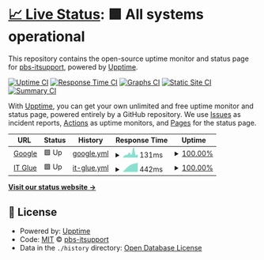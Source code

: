 # [📈 Live Status](https://demo.upptime.js.org): <!--live status--> **🟩 All systems operational**

This repository contains the open-source uptime monitor and status page for [pbs-itsupport](https://demo.upptime.js.org), powered by [Upptime](https://github.com/upptime/upptime).

[![Uptime CI](https://github.com/pbs-itsupport/upptime/workflows/Uptime%20CI/badge.svg)](https://github.com/pbs-itsupport/upptime/actions?query=workflow%3A%22Uptime+CI%22)
[![Response Time CI](https://github.com/pbs-itsupport/upptime/workflows/Response%20Time%20CI/badge.svg)](https://github.com/pbs-itsupport/upptime/actions?query=workflow%3A%22Response+Time+CI%22)
[![Graphs CI](https://github.com/pbs-itsupport/upptime/workflows/Graphs%20CI/badge.svg)](https://github.com/pbs-itsupport/upptime/actions?query=workflow%3A%22Graphs+CI%22)
[![Static Site CI](https://github.com/pbs-itsupport/upptime/workflows/Static%20Site%20CI/badge.svg)](https://github.com/pbs-itsupport/upptime/actions?query=workflow%3A%22Static+Site+CI%22)
[![Summary CI](https://github.com/pbs-itsupport/upptime/workflows/Summary%20CI/badge.svg)](https://github.com/pbs-itsupport/upptime/actions?query=workflow%3A%22Summary+CI%22)

With [Upptime](https://upptime.js.org), you can get your own unlimited and free uptime monitor and status page, powered entirely by a GitHub repository. We use [Issues](https://github.com/pbs-itsupport/upptime/issues) as incident reports, [Actions](https://github.com/pbs-itsupport/upptime/actions) as uptime monitors, and [Pages](https://demo.upptime.js.org) for the status page.

<!--start: status pages-->
<!-- This summary is generated by Upptime (https://github.com/upptime/upptime) -->
<!-- Do not edit this manually, your changes will be overwritten -->
<!-- prettier-ignore -->
| URL | Status | History | Response Time | Uptime |
| --- | ------ | ------- | ------------- | ------ |
| <img alt="" src="https://icons.duckduckgo.com/ip3/www.google.com.ico" height="13"> [Google](https://www.google.com) | 🟩 Up | [google.yml](https://github.com/pbs-itsupport/upptime/commits/HEAD/history/google.yml) | <details><summary><img alt="Response time graph" src="./graphs/google/response-time-week.png" height="20"> 131ms</summary><br><a href="https://pbs-itsupport.github.io/upptime/history/google"><img alt="Response time 131" src="https://img.shields.io/endpoint?url=https%3A%2F%2Fraw.githubusercontent.com%2Fpbs-itsupport%2Fupptime%2FHEAD%2Fapi%2Fgoogle%2Fresponse-time.json"></a><br><a href="https://pbs-itsupport.github.io/upptime/history/google"><img alt="24-hour response time 131" src="https://img.shields.io/endpoint?url=https%3A%2F%2Fraw.githubusercontent.com%2Fpbs-itsupport%2Fupptime%2FHEAD%2Fapi%2Fgoogle%2Fresponse-time-day.json"></a><br><a href="https://pbs-itsupport.github.io/upptime/history/google"><img alt="7-day response time 131" src="https://img.shields.io/endpoint?url=https%3A%2F%2Fraw.githubusercontent.com%2Fpbs-itsupport%2Fupptime%2FHEAD%2Fapi%2Fgoogle%2Fresponse-time-week.json"></a><br><a href="https://pbs-itsupport.github.io/upptime/history/google"><img alt="30-day response time 131" src="https://img.shields.io/endpoint?url=https%3A%2F%2Fraw.githubusercontent.com%2Fpbs-itsupport%2Fupptime%2FHEAD%2Fapi%2Fgoogle%2Fresponse-time-month.json"></a><br><a href="https://pbs-itsupport.github.io/upptime/history/google"><img alt="1-year response time 131" src="https://img.shields.io/endpoint?url=https%3A%2F%2Fraw.githubusercontent.com%2Fpbs-itsupport%2Fupptime%2FHEAD%2Fapi%2Fgoogle%2Fresponse-time-year.json"></a></details> | <details><summary><a href="https://pbs-itsupport.github.io/upptime/history/google">100.00%</a></summary><a href="https://pbs-itsupport.github.io/upptime/history/google"><img alt="All-time uptime 100.00%" src="https://img.shields.io/endpoint?url=https%3A%2F%2Fraw.githubusercontent.com%2Fpbs-itsupport%2Fupptime%2FHEAD%2Fapi%2Fgoogle%2Fuptime.json"></a><br><a href="https://pbs-itsupport.github.io/upptime/history/google"><img alt="24-hour uptime 100.00%" src="https://img.shields.io/endpoint?url=https%3A%2F%2Fraw.githubusercontent.com%2Fpbs-itsupport%2Fupptime%2FHEAD%2Fapi%2Fgoogle%2Fuptime-day.json"></a><br><a href="https://pbs-itsupport.github.io/upptime/history/google"><img alt="7-day uptime 100.00%" src="https://img.shields.io/endpoint?url=https%3A%2F%2Fraw.githubusercontent.com%2Fpbs-itsupport%2Fupptime%2FHEAD%2Fapi%2Fgoogle%2Fuptime-week.json"></a><br><a href="https://pbs-itsupport.github.io/upptime/history/google"><img alt="30-day uptime 100.00%" src="https://img.shields.io/endpoint?url=https%3A%2F%2Fraw.githubusercontent.com%2Fpbs-itsupport%2Fupptime%2FHEAD%2Fapi%2Fgoogle%2Fuptime-month.json"></a><br><a href="https://pbs-itsupport.github.io/upptime/history/google"><img alt="1-year uptime 100.00%" src="https://img.shields.io/endpoint?url=https%3A%2F%2Fraw.githubusercontent.com%2Fpbs-itsupport%2Fupptime%2FHEAD%2Fapi%2Fgoogle%2Fuptime-year.json"></a></details>
| <img alt="" src="https://icons.duckduckgo.com/ip3/pbs.itglue.com.ico" height="13"> [IT Glue](https://pbs.itglue.com/) | 🟩 Up | [it-glue.yml](https://github.com/pbs-itsupport/upptime/commits/HEAD/history/it-glue.yml) | <details><summary><img alt="Response time graph" src="./graphs/it-glue/response-time-week.png" height="20"> 442ms</summary><br><a href="https://pbs-itsupport.github.io/upptime/history/it-glue"><img alt="Response time 442" src="https://img.shields.io/endpoint?url=https%3A%2F%2Fraw.githubusercontent.com%2Fpbs-itsupport%2Fupptime%2FHEAD%2Fapi%2Fit-glue%2Fresponse-time.json"></a><br><a href="https://pbs-itsupport.github.io/upptime/history/it-glue"><img alt="24-hour response time 442" src="https://img.shields.io/endpoint?url=https%3A%2F%2Fraw.githubusercontent.com%2Fpbs-itsupport%2Fupptime%2FHEAD%2Fapi%2Fit-glue%2Fresponse-time-day.json"></a><br><a href="https://pbs-itsupport.github.io/upptime/history/it-glue"><img alt="7-day response time 442" src="https://img.shields.io/endpoint?url=https%3A%2F%2Fraw.githubusercontent.com%2Fpbs-itsupport%2Fupptime%2FHEAD%2Fapi%2Fit-glue%2Fresponse-time-week.json"></a><br><a href="https://pbs-itsupport.github.io/upptime/history/it-glue"><img alt="30-day response time 442" src="https://img.shields.io/endpoint?url=https%3A%2F%2Fraw.githubusercontent.com%2Fpbs-itsupport%2Fupptime%2FHEAD%2Fapi%2Fit-glue%2Fresponse-time-month.json"></a><br><a href="https://pbs-itsupport.github.io/upptime/history/it-glue"><img alt="1-year response time 442" src="https://img.shields.io/endpoint?url=https%3A%2F%2Fraw.githubusercontent.com%2Fpbs-itsupport%2Fupptime%2FHEAD%2Fapi%2Fit-glue%2Fresponse-time-year.json"></a></details> | <details><summary><a href="https://pbs-itsupport.github.io/upptime/history/it-glue">100.00%</a></summary><a href="https://pbs-itsupport.github.io/upptime/history/it-glue"><img alt="All-time uptime 100.00%" src="https://img.shields.io/endpoint?url=https%3A%2F%2Fraw.githubusercontent.com%2Fpbs-itsupport%2Fupptime%2FHEAD%2Fapi%2Fit-glue%2Fuptime.json"></a><br><a href="https://pbs-itsupport.github.io/upptime/history/it-glue"><img alt="24-hour uptime 100.00%" src="https://img.shields.io/endpoint?url=https%3A%2F%2Fraw.githubusercontent.com%2Fpbs-itsupport%2Fupptime%2FHEAD%2Fapi%2Fit-glue%2Fuptime-day.json"></a><br><a href="https://pbs-itsupport.github.io/upptime/history/it-glue"><img alt="7-day uptime 100.00%" src="https://img.shields.io/endpoint?url=https%3A%2F%2Fraw.githubusercontent.com%2Fpbs-itsupport%2Fupptime%2FHEAD%2Fapi%2Fit-glue%2Fuptime-week.json"></a><br><a href="https://pbs-itsupport.github.io/upptime/history/it-glue"><img alt="30-day uptime 100.00%" src="https://img.shields.io/endpoint?url=https%3A%2F%2Fraw.githubusercontent.com%2Fpbs-itsupport%2Fupptime%2FHEAD%2Fapi%2Fit-glue%2Fuptime-month.json"></a><br><a href="https://pbs-itsupport.github.io/upptime/history/it-glue"><img alt="1-year uptime 100.00%" src="https://img.shields.io/endpoint?url=https%3A%2F%2Fraw.githubusercontent.com%2Fpbs-itsupport%2Fupptime%2FHEAD%2Fapi%2Fit-glue%2Fuptime-year.json"></a></details>

<!--end: status pages-->

[**Visit our status website →**](https://demo.upptime.js.org)

## 📄 License

- Powered by: [Upptime](https://github.com/upptime/upptime)
- Code: [MIT](./LICENSE) © [pbs-itsupport](https://demo.upptime.js.org)
- Data in the `./history` directory: [Open Database License](https://opendatacommons.org/licenses/odbl/1-0/)
